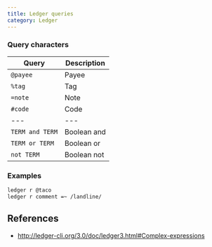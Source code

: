 ```yaml
---
title: Ledger queries
category: Ledger
---
```


### Query characters

| Query           | Description |
| ---             | ---         |
| `@payee`        | Payee       |
| `%tag`          | Tag         |
| `=note`         | Note        |
| `#code`         | Code        |
| ---             | ---         |
| `TERM and TERM` | Boolean and |
| `TERM or TERM`  | Boolean or  |
| `not TERM`      | Boolean not |

### Examples

```sh
ledger r @taco
ledger r comment =~ /landline/
```

## References

- <http://ledger-cli.org/3.0/doc/ledger3.html#Complex-expressions>
